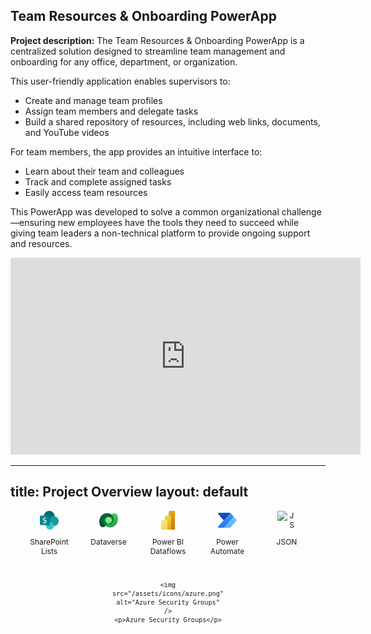 

## Team Resources & Onboarding PowerApp

**Project description:** 
The Team Resources & Onboarding PowerApp is a centralized solution designed to streamline team management and onboarding for any office, department, or organization. 

This user-friendly application enables supervisors to:
* Create and manage team profiles
* Assign team members and delegate tasks
* Build a shared repository of resources, including web links, documents, and YouTube videos

For team members, the app provides an intuitive interface to:
* Learn about their team and colleagues
* Track and complete assigned tasks
* Easily access team resources

This PowerApp was developed to solve a common organizational challenge—ensuring new employees have the tools they need to succeed while giving team leaders a non-technical platform to provide ongoing support and resources.

<iframe width="560" height="315" src="https://www.youtube.com/embed/nRE7ePvwSGQ" frameborder="0" allowfullscreen></iframe>

---
title: Project Overview
layout: default
---

<div class="tech-stack">
  <div class="tech-item">
    <img src="/assets/icons/sharepoint.png" alt="SharePoint" />
    <p>SharePoint Lists</p>
  </div>
  <div class="tech-item">
    <img src="/assets/icons/dataverse.svg" alt="Dataverse" />
    <p>Dataverse</p>
  </div>
  <div class="tech-item">
    <img src="/assets/icons/powerbi.svg" alt="Power BI" />
    <p>Power BI Dataflows</p>
  </div>
  <div class="tech-item">
    <img src="/assets/icons/powerautomate.svg" alt="Power Automate" />
    <p>Power Automate</p>
  </div>
  <div class="tech-item">
    <img src="/assets/icons/json.png" alt="JSON" />
    <p>JSON</p>
  </div>
  <div class="tech-item">
    
    <img src="/assets/icons/azure.png" alt="Azure Security Groups" />
    <p>Azure Security Groups</p>
  </div>
</div>

<style>
  .tech-stack {
    display: flex;
    flex-wrap: wrap;
    gap: 15px;
    justify-content: center;
  }
  .tech-item {
    display: flex;
    flex-direction: column;
    align-items: center;
    width: 80px; /* Adjust width for compact layout */
    text-align: center;
    font-size: 12px; /* Reduce text size */
  }
  .tech-item img {
    width: 30px; /* Set small icon size */
    height: 30px;
  }
</style>
